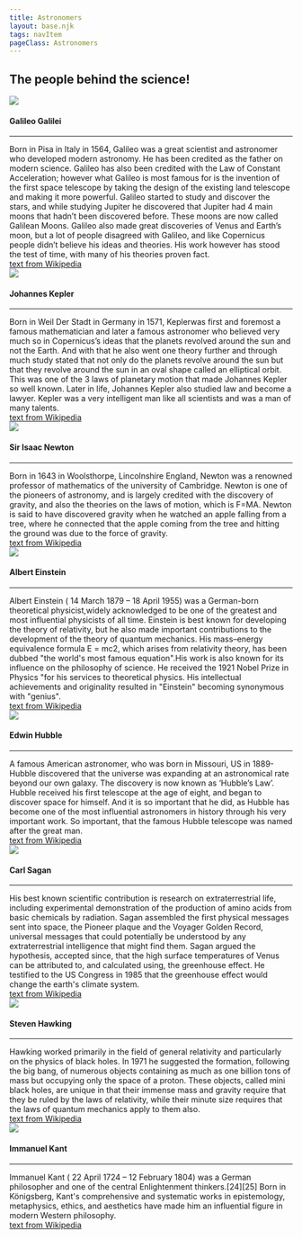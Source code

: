 ```yaml
---
title: Astronomers
layout: base.njk
tags: navItem
pageClass: Astronomers
---
```

<main>
<section class="bio">
<h2>The people behind the science!</h2>
</section>

<section class="astrogrid">
<div class="astros">
<img src="/images/Galileo.jpg" class="scientists">
<h4>Galileo Galilei</h4><hr>Born in Pisa in Italy in 1564, Galileo was a great scientist and astronomer who developed modern astronomy. He has been credited as the father on modern science. Galileo has also been credited with the Law of Constant Acceleration; however what Galileo is most famous for is the invention of the first space telescope  by taking the design of the existing land telescope and making it more powerful. Galileo started to study and discover the stars, and while studying Jupiter he discovered that Jupiter had 4 main moons that hadn’t been discovered before. These moons are now called Galilean Moons. Galileo also made great discoveries of Venus and Earth’s moon, but a lot of people disagreed with Galileo, and like Copernicus people didn’t believe his ideas and theories. His work however has stood the test of time, with many of his theories proven fact.
<div class="hover">
   <a href ="https://en.wikipedia.org/wiki/Galileo_Galilei"> text from Wikipedia </a> 
</div>
</div>



<div class="astros">
<img src="/images/kepler.png" class="scientists">
<h4>Johannes Kepler</h4><hr> Born in Weil Der Stadt in Germany in 1571, Keplerwas first and foremost a famous mathematician and later a famous astronomer who believed very much so in Copernicus’s ideas that the planets revolved around the sun and not the Earth. And with that he also went one theory further and through much study stated that not only do the planets revolve around the sun but that they revolve around the sun in an oval shape called an elliptical orbit. This was one of the 3 laws of planetary motion that made Johannes Kepler so well known. Later in life, Johannes Kepler also studied law and become a lawyer. Kepler was a very intelligent man like all scientists and was a man of many talents.
<div class="hover">
   <a href ="https://en.wikipedia.org/wiki/Johannes_Kepler"> text from Wikipedia </a> 
</div>
</div>
</section>
<section class="astrogrid">
<div class="astros">
<img src="/images/newton.jpeg" class="scientists">
<h4>Sir Isaac Newton</h4><hr>Born in 1643 in Woolsthorpe, Lincolnshire England, Newton was a renowned professor of mathematics of the university of Cambridge. Newton is one of the pioneers of astronomy, and is largely credited with the discovery of gravity, and also the theories on the laws of motion, which is F=MA. Newton is said to have discovered gravity when he watched an apple falling from a tree, where he connected that the apple coming from the tree and hitting the ground was due to the force of gravity.
   <div class="hover">
      <a href ="https://en.wikipedia.org/wiki/Isaac_Newton"> text from Wikipedia </a> 
   </div>
</div>


<div class="astros">
<img src="/images/Einstein.jpg" class="scientists">
<h4>Albert Einstein</h4><hr>
                Albert Einstein ( 14 March 1879 – 18 April 1955) was a German-born theoretical physicist,widely acknowledged to be one of the greatest and most influential physicists of all time. Einstein is best known for developing the theory of relativity, but he also made important contributions to the development of the theory of quantum mechanics.  His mass–energy equivalence formula E = mc2, which arises from relativity theory, has been dubbed "the world's most famous equation".His work is also known for its influence on the philosophy of science. He received the 1921 Nobel Prize in Physics "for his services to theoretical physics. His intellectual achievements and originality resulted in "Einstein" becoming synonymous with "genius".
                <div class="hover">
                  <a href ="https://en.wikipedia.org/wiki/Albert_Einstein"> text from Wikipedia </a> 
 </div>
 </section>    
<section class="astrogrid">
</div>
<div class="astros">
<img src="/images/hubble.jpeg" class="scientists">
<h4>Edwin Hubble</h4><hr>A famous American astronomer, who was born in Missouri, US in 1889- Hubble discovered that the universe was expanding at an astronomical rate beyond our own galaxy. The discovery is now known as ‘Hubble’s Law’. Hubble received his first telescope at the age of eight, and began to discover space for himself. And it is so important that he did, as Hubble has become one of the most influential astronomers in history through his very important work. So important, that the famous Hubble telescope was named after the great man.
<div class="hover">
            <a href ="https://en.wikipedia.org/wiki/Edwin_Hubble"> text from Wikipedia </a> 
         </div>
</div>
</div>
<div class="astros">
<img src="/images/sagan.png" class="scientists">
<h4>Carl Sagan</h4><hr>His best known scientific contribution is research on extraterrestrial life, including experimental demonstration of the production of amino acids from basic chemicals by radiation. Sagan assembled the first physical messages sent into space, the Pioneer plaque and the Voyager Golden Record, universal messages that could potentially be understood by any extraterrestrial intelligence that might find them. Sagan argued the hypothesis, accepted since, that the high surface temperatures of Venus can be attributed to, and calculated using, the greenhouse effect. He testified to the US Congress in 1985 that the greenhouse effect would change the earth's climate system.
<div class="hover">
            <a href ="https://en.wikipedia.org/wiki/Carl_Sagan"> text from Wikipedia </a> 
         </div>
</div>

</div>
</section>
<section class="astrogrid">
<div class="astros">
<img src="/images/hawking.jpeg" class="scientists">
<h4>Steven Hawking</h4><hr>Hawking worked primarily in the field of general relativity and particularly on the physics of black holes. In 1971 he suggested the formation, following the big bang, of numerous objects containing as much as one billion tons of mass but occupying only the space of a proton. These objects, called mini black holes, are unique in that their immense mass and gravity require that they be ruled by the laws of relativity, while their minute size requires that the laws of quantum mechanics apply to them also. 
<div class="hover">
            <a href ="https://en.wikipedia.org/wiki/Stephen_Hawking"> text from Wikipedia </a> 
         </div>
</div>

   <div class="astros">
   <img src="/images/EmanuilKant.jpg" class="scientists">
   <h4>Immanuel Kant</h4><hr> Immanuel Kant ( 22 April 1724 – 12 February 1804) was a German philosopher and one of the central Enlightenment thinkers.[24][25] Born in Königsberg, Kant's comprehensive and systematic works in epistemology, metaphysics, ethics, and aesthetics have made him an influential figure in modern Western philosophy.
    <div class="hover">
            <a href ="https://en.wikipedia.org/wiki/Immanuel_Kant"> text from Wikipedia </a> 
         </div>
</div>   
</div>  
       </section>
     

</main>
